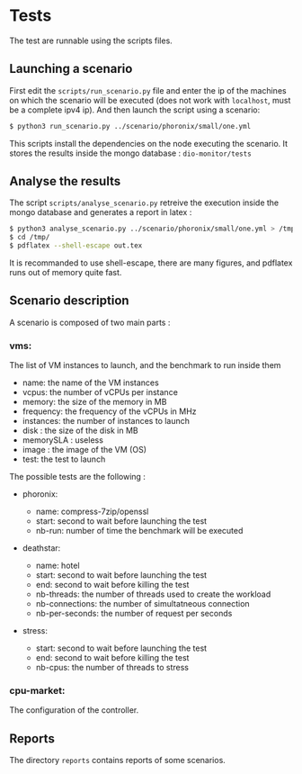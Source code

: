 # Tests

The test are runnable using the scripts files.

## Launching a scenario

First edit the `scripts/run_scenario.py` file and enter the ip of the machines on which the scenario will be executed (does not work with `localhost`, must be a complete ipv4 ip). And then launch the script using a scenario:

```bash
$ python3 run_scenario.py ../scenario/phoronix/small/one.yml
```

This scripts install the dependencies on the node executing the scenario. 
It stores the results inside the mongo database : `dio-monitor/tests`

## Analyse the results

The script `scripts/analyse_scenario.py` retreive the execution inside the mongo database and generates a report in latex : 

```bash
$ python3 analyse_scenario.py ../scenario/phoronix/small/one.yml > /tmp/out.tex
$ cd /tmp/
$ pdflatex --shell-escape out.tex
```

It is recommanded to use shell-escape, there are many figures, and pdflatex runs out of memory quite fast.

## Scenario description

A scenario is composed of two main parts : 

### vms: 

The list of VM instances to launch, and the benchmark to run inside them
- name: the name of the VM instances 
- vcpus: the number of vCPUs per instance
- memory: the size of the memory in MB
- frequency: the frequency of the vCPUs in MHz
- instances: the number of instances to launch 
- disk : the size of the disk in MB
- memorySLA : useless
- image : the image of the VM (OS)
- test: the test to launch

The possible tests are the following : 
- phoronix: 
  + name: compress-7zip/openssl
  + start: second to wait before launching the test
  + nb-run: number of time the benchmark will be executed
  
- deathstar: 
  + name: hotel
  + start: second to wait before launching the test
  + end: second to wait before killing the test
  + nb-threads: the number of threads used to create the workload
  + nb-connections: the number of simultatneous connection 
  + nb-per-seconds: the number of request per seconds

- stress: 
  + start: second to wait before launching the test
  + end: second to wait before killing the test
  + nb-cpus: the number of threads to stress

### cpu-market: 

The configuration of the controller.

## Reports

The directory `reports` contains reports of some scenarios.
